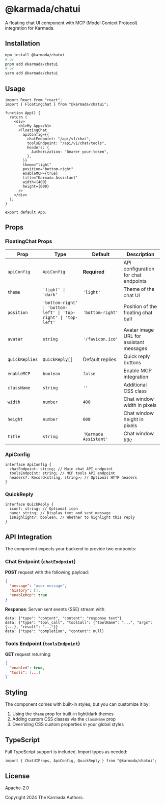 # @karmada/chatui

A floating chat UI component with MCP (Model Context Protocol) integration for Karmada.

## Installation

```bash
npm install @karmada/chatui
# or
pnpm add @karmada/chatui
# or
yarn add @karmada/chatui
```

## Usage

```tsx
import React from "react";
import { FloatingChat } from "@karmada/chatui";

function App() {
  return (
    <div>
      <h1>My App</h1>
      <FloatingChat
        apiConfig={{
          chatEndpoint: "/api/v1/chat",
          toolsEndpoint: "/api/v1/chat/tools",
          headers: {
            Authorization: "Bearer your-token",
          },
        }}
        theme="light"
        position="bottom-right"
        enableMCP={true}
        title="Karmada Assistant"
        width={400}
        height={600}
      />
    </div>
  );
}

export default App;
```

## Props

### FloatingChat Props

| Prop           | Type                                                           | Default               | Description                             |
| -------------- | -------------------------------------------------------------- | --------------------- | --------------------------------------- |
| `apiConfig`    | `ApiConfig`                                                    | **Required**          | API configuration for chat endpoints    |
| `theme`        | `'light' \| 'dark'`                                            | `'light'`             | Theme of the chat UI                    |
| `position`     | `'bottom-right' \| 'bottom-left' \| 'top-right' \| 'top-left'` | `'bottom-right'`      | Position of the floating chat ball      |
| `avatar`       | `string`                                                       | `'/favicon.ico'`      | Avatar image URL for assistant messages |
| `quickReplies` | `QuickReply[]`                                                 | Default replies       | Quick reply buttons                     |
| `enableMCP`    | `boolean`                                                      | `false`               | Enable MCP integration                  |
| `className`    | `string`                                                       | `''`                  | Additional CSS class                    |
| `width`        | `number`                                                       | `400`                 | Chat window width in pixels             |
| `height`       | `number`                                                       | `600`                 | Chat window height in pixels            |
| `title`        | `string`                                                       | `'Karmada Assistant'` | Chat window title                       |

### ApiConfig

```tsx
interface ApiConfig {
  chatEndpoint: string; // Main chat API endpoint
  toolsEndpoint: string; // MCP tools API endpoint
  headers?: Record<string, string>; // Optional HTTP headers
}
```

### QuickReply

```tsx
interface QuickReply {
  icon?: string; // Optional icon
  name: string; // Display text and sent message
  isHighlight?: boolean; // Whether to highlight this reply
}
```

## API Integration

The component expects your backend to provide two endpoints:

### Chat Endpoint (`chatEndpoint`)

**POST** request with the following payload:

```json
{
  "message": "user message",
  "history": [],
  "enableMcp": true
}
```

**Response**: Server-sent events (SSE) stream with:

```
data: {"type": "content", "content": "response text"}
data: {"type": "tool_call", "toolCall": {"toolName": "...", "args": {...}, "result": "..."}}
data: {"type": "completion", "content": null}
```

### Tools Endpoint (`toolsEndpoint`)

**GET** request returning:

```json
{
  "enabled": true,
  "tools": [...]
}
```

## Styling

The component comes with built-in styles, but you can customize it by:

1. Using the `theme` prop for built-in light/dark themes
2. Adding custom CSS classes via the `className` prop
3. Overriding CSS custom properties in your global styles

## TypeScript

Full TypeScript support is included. Import types as needed:

```tsx
import { ChatUIProps, ApiConfig, QuickReply } from "@karmada/chatui";
```

## License

Apache-2.0

Copyright 2024 The Karmada Authors.
